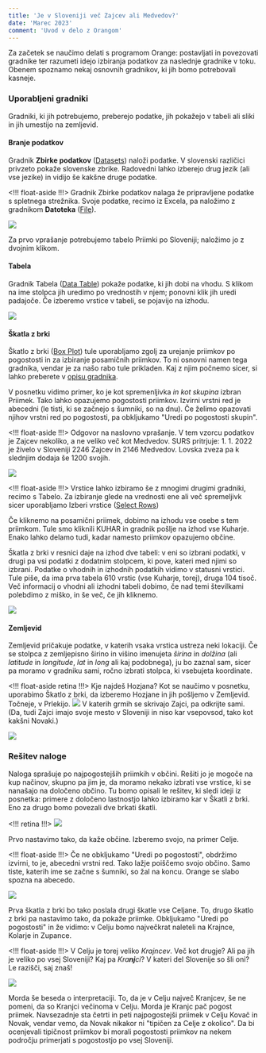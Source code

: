 ```yaml
---
title: 'Je v Sloveniji več Zajcev ali Medvedov?'
date: 'Marec 2023'
comment: 'Uvod v delo z Orangom'
---
```


Za začetek se naučimo delati s programom Orange: postavljati in povezovati gradnike ter razumeti idejo izbiranja podatkov za naslednje gradnike v toku. Obenem spoznamo nekaj osnovnih gradnikov, ki jih bomo potrebovali kasneje.

### Uporabljeni gradniki

Gradniki, ki jih potrebujemo, preberejo podatke, jih pokažejo v tabeli ali sliki in jih umestijo na zemljevid.

#### Branje podatkov

Gradnik **Zbirke podatkov** ([Datasets](https://orangedatamining.com/widget-catalog/data/datasets/)) naloži podatke. V slovenski različici privzeto pokaže slovenske zbrike. Radovedni lahko izberejo drug jezik (ali vse jezike) in vidijo še kakšne druge podatke.

<!!! float-aside !!!>
Gradnik Zbirke podatkov nalaga že pripravljene podatke s spletnega strežnika. Svoje podatke, recimo iz Excela, pa naložimo z gradnikom **Datoteka** ([File]([File](https://orangedatamining.com/widget-catalog/data/datasets/))).

![](zbirke-podatkov.png)

Za prvo vprašanje potrebujemo tabelo Priimki po Sloveniji; naložimo jo z dvojnim klikom.


#### Tabela

Gradnik Tabela ([Data Table](https://orangedatamining.com/widget-catalog/data/datatable/)) pokaže podatke, ki jih dobi na vhodu. S klikom na ime stolpca jih uredimo po vrednostih v njem; ponovni klik jih uredi padajoče. Če izberemo vrstice v tabeli, se pojavijo na izhodu.

![](tabela.png)

#### Škatla z brki

Škatlo z brki ([Box Plot](https://orangedatamining.com/widget-catalog/visualize/boxplot/)) tule uporabljamo zgolj za urejanje priimkov po pogostosti in za izbiranje posamičnih priimkov. To ni osnovni namen tega gradnika, vendar je za našo rabo tule prikladen. Kaj z njim počnemo sicer, si lahko preberete v [opisu gradnika](https://orangedatamining.com/widget-catalog/visualize/boxplot/).

V posnetku vidimo primer, ko je kot spremenljivka *in kot skupina* izbran Priimek. Tako lahko opazujemo pogostosti priimkov. Izvirni vrstni red je abecedni (le tisti, ki se začnejo s šumniki, so na dnu). Če želimo opazovati njihov vrstni red po pogostosti, pa obkljukamo "Uredi po pogostosti skupin". 

<!!! float-aside !!!>
Odgovor na naslovno vprašanje. V tem vzorcu podatkov je Zajcev nekoliko, a ne veliko več kot Medvedov. SURS pritrjuje: 1. 1. 2022 je živelo v Sloveniji 2246 Zajcev in 2146 Medvedov. Lovska zveza pa k slednjim dodaja še 1200 svojih.

![](zajci-medvedi.png)

<!!! float-aside !!!>
Vrstice lahko izbiramo še z mnogimi drugimi gradniki, recimo s Tabelo. Za izbiranje glede na vrednosti ene ali več spremeljivk sicer uporabljamo Izberi vrstice ([Select Rows](https://orangedatamining.com/widget-catalog/transform/selectrows/))

Če kliknemo na posamični priimek, dobimo na izhodu vse osebe s tem priimkom. Tule smo kliknili KUHAR in gradnik pošlje na izhod vse Kuharje. Enako lahko delamo tudi, kadar namesto priimkov opazujemo občine.

Škatla z brki v resnici daje na izhod dve tabeli: v eni so izbrani podatki, v drugi pa vsi podatki z dodatnim stolpcem, ki pove, kateri med njimi so izbrani. Podatke o vhodnih in izhodnih podatkih vidimo v statusni vrstici. Tule piše, da ima prva tabela 610 vrstic (vse Kuharje, torej), druga 104 tisoč. Več informacij o vhodni ali izhodni tabeli dobimo, če nad temi številkami polebdimo z miško, in še več, če jih kliknemo.

![](tooltip.png)

#### Zemljevid

Zemljevid pričakuje podatke, v katerih vsaka vrstica ustreza neki lokaciji. Če se stolpca z zemljepisno širino in višino imenujeta *širina* in *dolžina* (ali *latitude* in *longitude*, *lat* in *long* ali kaj podobnega), ju bo zaznal sam, sicer pa moramo v gradniku sami, ročno izbrati stolpca, ki vsebujeta koordinate.

<!!! float-aside retina !!!>
Kje najdeš Hozjana? Kot se naučimo v posnetku, uporabimo Škatlo z brki, da izberemo Hozjane in jih pošljemo v Zemljevid. Točneje, v Prlekijo.
![](workflow-hozjan.png)
V katerih grmih se skrivajo Zajci, pa odkrijte sami. (Da, tudi Zajci imajo svoje mesto v Sloveniji in niso kar vsepovsod, tako kot kakšni Novaki.)

![](zemljevid-hozjan.png)


### Rešitev naloge

Naloga sprašuje po najpogostejših priimkih v občini. Rešiti jo je mogoče na kup načinov, skupno pa jim je, da moramo nekako izbrati vse vrstice, ki se nanašajo na določeno občino. Tu bomo opisali le rešitev, ki sledi ideji iz posnetka: primere z določeno lastnostjo lahko izbiramo kar v Škatli z brki. Eno za drugo bomo povezali dve brkati škatli.

<!!! retina !!!>
![](box-box.png)

Prvo nastavimo tako, da kaže občine. Izberemo svojo, na primer Celje.

<!!! float-aside !!!>
Če ne obkljukamo "Uredi po pogostosti", obdržimo izvirni, to je, abecedni vrstni red. Tako lažje poiščemo svojo občino. Samo tiste, katerih ime se začne s šumniki, so žal na koncu. Orange se slabo spozna na abecedo.


![](box-izbor-celja.png)

Prva škatla z brki bo tako poslala drugi škatle vse Celjane. To, drugo škatlo z brki pa nastavimo tako, da pokaže priimke. Obkljukamo "Uredi po pogostosti" in že vidimo: v Celju bomo največkrat naleteli na Krajnce, Kolarje in Zupance.

<!!! float-aside !!!>
V Celju je torej veliko *Krajncev*. Več kot drugje? Ali pa jih je veliko po vsej Sloveniji? Kaj pa *Kra**nj**ci*? V kateri del Slovenije so šli oni? Le razišči, saj znaš!

![](box-celje.png)

Morda še beseda o interpretaciji. To, da je v Celju največ Kranjcev, še ne pomeni, da so Kranjci večinoma v Celju. Morda je Kranjc pač pogost priimek. Navsezadnje sta četrti in peti najpogostejši priimek v Celju Kovač in Novak, vendar vemo, da Novak nikakor ni "tipičen za Celje z okolico". Da bi ocenjevali tipičnost priimkov bi morali pogostosti priimkov na nekem področju primerjati s pogostostjo po vsej Sloveniji.